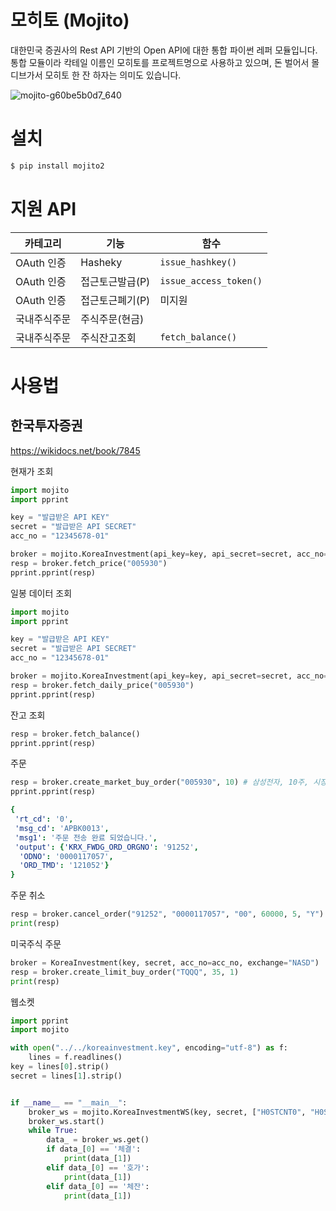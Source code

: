 # 모히토 (Mojito)

대한민국 증권사의 Rest API 기반의 Open API에 대한 통합 파이썬 레퍼 모듈입니다. 
통합 모듈이라 칵테일 이름인 모히토를 프로젝트명으로 사용하고 있으며, 돈 벌어서 몰디브가서 모히토 한 잔 하자는 의미도 있습니다. 

![mojito-g60be5b0d7_640](https://user-images.githubusercontent.com/23475470/161363305-93b48dfa-76d0-4ecd-b703-4d7529323dc9.jpg)

# 설치 

```sh
$ pip install mojito2
```

# 지원 API 

| 카테고리 | 기능 | 함수 |
|--------|-----|-----|
| OAuth 인증 | Hasheky | `issue_hashkey()` |
| OAuth 인증 | 접근토근발급(P) | `issue_access_token()` |
| OAuth 인증 | 접근토근폐기(P) | 미지원 |
| 국내주식주문 | 주식주문(현금) |  |
| 국내주식주문 | 주식잔고조회 | `fetch_balance()` |

# 사용법
## 한국투자증권

https://wikidocs.net/book/7845  

현재가 조회

```py
import mojito
import pprint

key = "발급받은 API KEY"
secret = "발급받은 API SECRET"
acc_no = "12345678-01"

broker = mojito.KoreaInvestment(api_key=key, api_secret=secret, acc_no=acc_no)
resp = broker.fetch_price("005930")
pprint.pprint(resp)

```

일봉 데이터 조회 

```py
import mojito
import pprint

key = "발급받은 API KEY"
secret = "발급받은 API SECRET"
acc_no = "12345678-01"

broker = mojito.KoreaInvestment(api_key=key, api_secret=secret, acc_no=acc_no)
resp = broker.fetch_daily_price("005930")
pprint.pprint(resp)
```

잔고 조회 

```py
resp = broker.fetch_balance()
pprint.pprint(resp)
```

주문 

```py
resp = broker.create_market_buy_order("005930", 10) # 삼성전자, 10주, 시장가
pprint.pprint(resp)
```

```yaml
{
 'rt_cd': '0',
 'msg_cd': 'APBK0013',
 'msg1': '주문 전송 완료 되었습니다.',
 'output': {'KRX_FWDG_ORD_ORGNO': '91252',
  'ODNO': '0000117057',
  'ORD_TMD': '121052'}
}
```

주문 취소

```py
resp = broker.cancel_order("91252", "0000117057", "00", 60000, 5, "Y") # KRX_FWDG_ORD_ORGNO, ODNO, 지정가 주문, 가격, 수량, 모두 
print(resp)
```

미국주식 주문

```py
broker = KoreaInvestment(key, secret, acc_no=acc_no, exchange="NASD")
resp = broker.create_limit_buy_order("TQQQ", 35, 1)
print(resp)
```

웹소켓
```py
import pprint
import mojito

with open("../../koreainvestment.key", encoding="utf-8") as f:
    lines = f.readlines()
key = lines[0].strip()
secret = lines[1].strip()


if __name__ == "__main__":
    broker_ws = mojito.KoreaInvestmentWS(key, secret, ["H0STCNT0", "H0STASP0"], ["005930", "000660"], user_id="idjhh82")
    broker_ws.start()
    while True:
        data_ = broker_ws.get()
        if data_[0] == '체결':
            print(data_[1])
        elif data_[0] == '호가':
            print(data_[1])
        elif data_[0] == '체잔':
            print(data_[1])
```        
